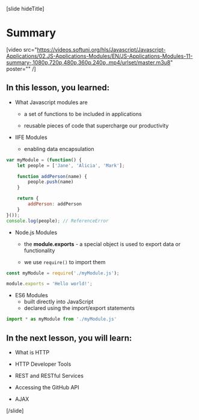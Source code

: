 [slide hideTitle]
# Summary

[video src="https://videos.softuni.org/hls/Javascript/Javascript-Applications/02.JS-Applications-Modules/EN/JS-Applications-Modules-11-summary-,1080p,720p,480p,360p,240p,.mp4/urlset/master.m3u8" poster="" /]

## In this lesson, you learned:

- What Javascript modules are

	* a set of functions to be included in applications

    * reusable pieces of code that supercharge our productivity


- IIFE Modules
    * enabling data encapsulation

```js 
var myModule = (function() {
    let people = ['Jane', 'Alicia', 'Mark'];

    function addPerson(name) {
        people.push(name)
    }

    return {    
        addPerson: addPerson
    }
}());
console.log(people); // ReferenceError
```

- Node\.js Modules
  
	* the **module.exports** - a special object is used to export data or functionality
  
    * we use `require()` to import them

```js
const myModule = require('./myModule.js');

module.exports = 'Hello world!';
```

- ES6 Modules
	* built directly into JavaScript
	* declared using the import/export statements

```js
import * as myModule from './myModule.js'
```

## In the next lesson, you will learn:

- What is HTTP

- HTTP Developer Tools

- REST and RESTful Services

- Accessing the GitHub API​

- AJAX

[/slide]
